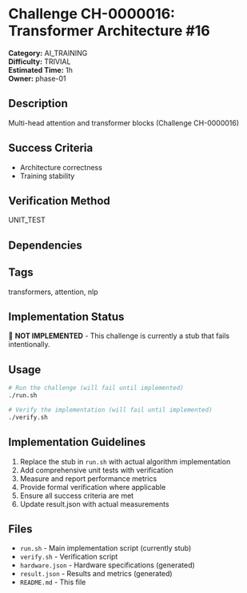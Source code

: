 # Challenge CH-0000016: Transformer Architecture #16

**Category:** AI_TRAINING  
**Difficulty:** TRIVIAL  
**Estimated Time:** 1h  
**Owner:** phase-01  

## Description

Multi-head attention and transformer blocks (Challenge CH-0000016)

## Success Criteria

- Architecture correctness
- Training stability

## Verification Method

UNIT_TEST

## Dependencies



## Tags

transformers, attention, nlp

## Implementation Status

🚧 **NOT IMPLEMENTED** - This challenge is currently a stub that fails intentionally.

## Usage

```bash
# Run the challenge (will fail until implemented)
./run.sh

# Verify the implementation (will fail until implemented) 
./verify.sh
```

## Implementation Guidelines

1. Replace the stub in `run.sh` with actual algorithm implementation
2. Add comprehensive unit tests with verification
3. Measure and report performance metrics
4. Provide formal verification where applicable
5. Ensure all success criteria are met
6. Update result.json with actual measurements

## Files

- `run.sh` - Main implementation script (currently stub)
- `verify.sh` - Verification script
- `hardware.json` - Hardware specifications (generated)
- `result.json` - Results and metrics (generated)
- `README.md` - This file
